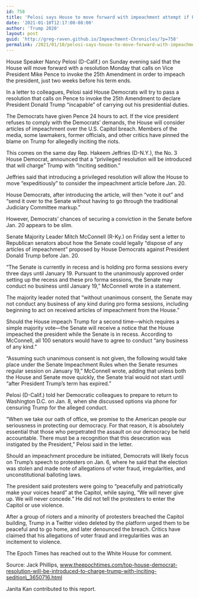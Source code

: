 ```yaml
---
id: 758
title: 'Pelosi says House to move forward with impeachment attempt if Pence doesn’t respond'
date: '2021-01-10T12:17:00-08:00'
author: 'Trump 2020'
layout: post
guid: 'http://greg-raven.github.io/Impeachment-Chronicles/?p=758'
permalink: /2021/01/10/pelosi-says-house-to-move-forward-with-impeachment-attempt-if-pence-doesnt-respond/
---
```


House Speaker Nancy Pelosi (D-Calif.) on Sunday evening said that the House will move forward with a resolution Monday that calls on Vice President Mike Pence to invoke the 25th Amendment in order to impeach the president, just two weeks before his term ends.

In a letter to colleagues, Pelosi said House Democrats will try to pass a resolution that calls on Pence to invoke the 25th Amendment to declare President Donald Trump “incapable” of carrying out his presidential duties.

The Democrats have given Pence 24 hours to act. If the vice president refuses to comply with the Democrats’ demands, the House will consider articles of impeachment over the U.S. Capitol breach. Members of the media, some lawmakers, former officials, and other critics have pinned the blame on Trump for allegedly inciting the riots.

This comes on the same day Rep. Hakeem Jeffries (D-N.Y.), the No. 3 House Democrat, announced that a “privileged resolution will be introduced that will charge” Trump with “inciting sedition.”

Jeffries said that introducing a privileged resolution will allow the House to move “expeditiously” to consider the impeachment article before Jan. 20.

House Democrats, after introducing the article, will then “vote it out” and “send it over to the Senate without having to go through the traditional Judiciary Committee markup.”

However, Democrats’ chances of securing a conviction in the Senate before Jan. 20 appears to be slim.

Senate Majority Leader Mitch McConnell (R-Ky.) on Friday sent a letter to Republican senators about how the Senate could legally “dispose of any articles of impeachment” proposed by House Democrats against President Donald Trump before Jan. 20.

“The Senate is currently in recess and is holding pro forma sessions every three days until January 19. Pursuant to the unanimously approved order setting up the recess and these pro forma sessions, the Senate may conduct no business until January 19,” McConnell wrote in a statement.

The majority leader noted that “without unanimous consent, the Senate may not conduct any business of any kind during pro forma sessions, including beginning to act on received articles of impeachment from the House.”

Should the House impeach Trump for a second time—which requires a simple majority vote—the Senate will receive a notice that the House impeached the president while the Senate is in recess. According to McConnell, all 100 senators would have to agree to conduct “any business of any kind.”

“Assuming such unanimous consent is not given, the following would take place under the Senate Impeachment Rules when the Senate resumes regular session on January 19,” McConnell wrote, adding that unless both the House and Senate move quickly, the Senate trial would not start until “after President Trump’s term has expired.”

Pelosi (D-Calif.) told her Democratic colleagues to prepare to return to Washington D.C. on Jan. 8, when she discussed options via phone for censuring Trump for the alleged conduct.

“When we take our oath of office, we promise to the American people our seriousness in protecting our democracy. For that reason, it is absolutely essential that those who perpetrated the assault on our democracy be held accountable. There must be a recognition that this desecration was instigated by the President,” Pelosi said in the letter.

Should an impeachment procedure be initiated, Democrats will likely focus on Trump’s speech to protesters on Jan. 6, where he said that the election was stolen and made note of allegations of voter fraud, irregularities, and unconstitutional balloting laws.

The president said protesters were going to “peacefully and patriotically make your voices heard” at the Capitol, while saying, “We will never give up. We will never concede.” He did not tell the protesters to enter the Capitol or use violence.

After a group of rioters and a minority of protesters breached the Capitol building, Trump in a Twitter video deleted by the platform urged them to be peaceful and to go home, and later denounced the breach. Critics have claimed that his allegations of voter fraud and irregularities was an incitement to violence.

The Epoch Times has reached out to the White House for comment.

Source: Jack Phillips, www.theepochtimes.com/top-house-democrat-resolution-will-be-introduced-to-charge-trump-with-inciting-sedition\_3650716.html

Janita Kan contributed to this report.